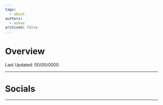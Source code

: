 ```yaml
---
tags:
  - about
authors:
  - oohwo
archived: false
---
```

# Overview
Last Updated: 00/00/0000

-----
# Socials

-----